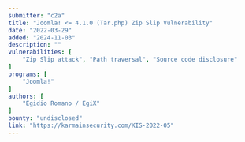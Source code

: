 ```yaml
---
submitter: "c2a"
title: "Joomla! <= 4.1.0 (Tar.php) Zip Slip Vulnerability"
date: "2022-03-29"
added: "2024-11-03"
description: ""
vulnerabilities: [
    "Zip Slip attack", "Path traversal", "Source code disclosure"
]
programs: [
    "Joomla!"
]
authors: [
    "Egidio Romano / EgiX"
]
bounty: "undisclosed"
link: "https://karmainsecurity.com/KIS-2022-05"
---
```




